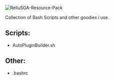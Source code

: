![RelluSGA-Resource-Pack](https://img.relluem94.de/logos/rellubash_collection.png)

Collection of Bash Scripts and other goodies i use.

## Scripts:

- AutoPluginBuilder.sh



## Other:

- .bashrc

